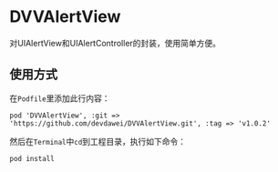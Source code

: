 DVVAlertView
============
对UIAlertView和UIAlertController的封装，使用简单方便。

使用方式
-------
在`Podfile`里添加此行内容：
```
pod 'DVVAlertView', :git => 'https://github.com/devdawei/DVVAlertView.git', :tag => 'v1.0.2'
```

然后在`Terminal`中`cd`到工程目录，执行如下命令：
```
pod install
```
